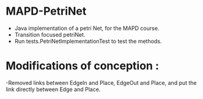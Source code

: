 # MAPD-PetriNet
- Java implementation of a petri Net, for the MAPD course.
- Transition focused petriNet.
- Run tests.PetriNetImplementationTest to test the methods.
# Modifications of conception :
-Removed links between EdgeIn and Place, EdgeOut and Place, and put the link directly between Edge and Place.